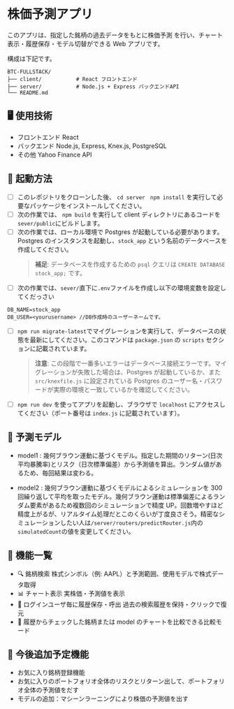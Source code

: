 # 株価予測アプリ

このアプリは、指定した銘柄の過去データをもとに株価予測 を行い、チャート表示・履歴保存・モデル切替ができる Web アプリです。

構成は下記です。

```
BTC-FULLSTACK/
├── client/           # React フロントエンド
├── server/           # Node.js + Express バックエンドAPI
└── README.md
```

## 🖥 使用技術

- フロントエンド React
- バックエンド Node.js, Express, Knex.js, PostgreSQL
- その他 Yahoo Finance API

## 🚀 起動方法

- [ ] このレポジトリをクローンした後、 `cd server　npm install` を実行して必要なパッケージをインストールしてください。
- [ ] 次の作業では、 `npm build` を実行して client ディレクトリにあるコードを`sever/public`にビルドします。
- [ ] 次の作業では、ローカル環境で Postgres が起動している必要があります。Postgres のインスタンスを起動し、`stock_app` という名前のデータベースを作成してください。
  > **補足**: データベースを作成するための `psql` クエリは `CREATE DATABASE stock_app;` です。
- [ ] 次の作業では、`sever/`直下に`.env`ファイルを作成し以下の環境変数を設定してくだっさい

```
DB_NAME=stock_app
DB_USER=<yourusername> //DB作成時のユーザーネームです。
```

- [ ] `npm run migrate-latest`でマイグレーションを実行して、データベースの状態を最新にしてください。このコマンドは `package.json` の `scripts` セクションに記載されています。

  > **注意**: この段階で一番多いエラーはデータベース接続エラーです。マイグレーションが失敗した場合は、Postgres が起動しているか、また `src/knexfile.js` に設定されている Postgres のユーザー名・パスワードが実際の環境と一致しているかを確認してください。

- [ ] `npm run dev` を使ってアプリを起動し、ブラウザで `localhost` にアクセスしてください（ポート番号は `index.js` に記載されています）。

## 🍎 予測モデル

- model1 : 幾何ブラウン運動に基づくモデル。指定した期間のリターン(日次平均暴騰率)とリスク（日次標準偏差）から予測値を算出。ランダム値があるため、毎回結果は変わる。

- model2 : 幾何ブラウン運動に基づくモデルによるシミュレーションを 300 回繰り返して平均を取ったモデル。幾何ブラウン運動は標準偏差によるランダム要素があるため複数回のシミュレーションで精度 UP。回数増やすほど精度上がるが、リアルタイム処理だとこのくらいが丁度良さそう。精密なシミュレーションしたい人は`/server/routers/predictRouter.js`内の`simulatedCount`の値を変更してください。

## 🔄 機能一覧

- 🔍 銘柄検索 株式シンボル（例: AAPL）と予測範囲、使用モデルで株式データ取得
- 📊 チャート表示 実株価・予測値を表示
- 📁 ログインユーザ毎に履歴保存・呼出 過去の検索履歴を保持・クリックで復元
- 📁 履歴からチェックした銘柄または model のチャートを比較できる比較モード

## 🤔 今後追加予定機能

- お気に入り銘柄登録機能
- お気に入りのポートフォリオ全体のリスクとリターン出して、ポートフォリオ全体の予測値をだす
- モデルの追加：マシーンラーニングにより株価の予測値を出す
